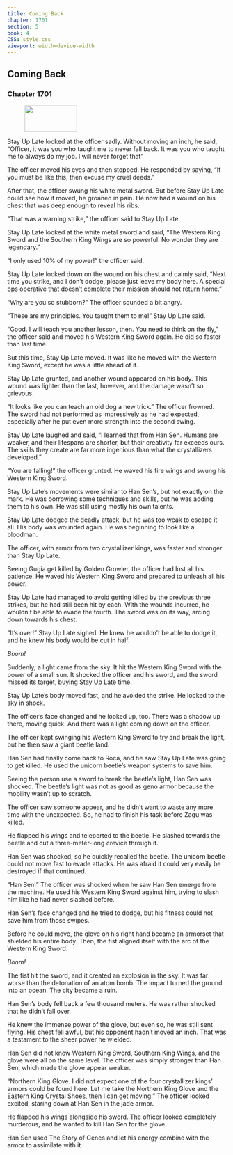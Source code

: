 ```yaml
---
title: Coming Back
chapter: 1701
section: 5
book: 4
CSS: style.css
viewport: width=device-width
---
```


## Coming Back

### Chapter 1701

<figure>
	<img src="../Images/gem.gif" alt="" id="gem" width="120" height="60" />
</figure>

Stay Up Late looked at the officer sadly. Without moving an inch, he said, “Officer, it was you who taught me to never fall back. It was you who taught me to always do my job. I will never forget that”

The officer moved his eyes and then stopped. He responded by saying, “If you must be like this, then excuse my cruel deeds.”

After that, the officer swung his white metal sword. But before Stay Up Late could see how it moved, he groaned in pain. He now had a wound on his chest that was deep enough to reveal his ribs.

“That was a warning strike,” the officer said to Stay Up Late.

Stay Up Late looked at the white metal sword and said, “The Western King Sword and the Southern King Wings are so powerful. No wonder they are legendary.”

“I only used 10% of my power!” the officer said.

Stay Up Late looked down on the wound on his chest and calmly said, “Next time you strike, and I don’t dodge, please just leave my body here. A special ops operative that doesn’t complete their mission should not return home.”

“Why are you so stubborn?” The officer sounded a bit angry.

“These are my principles. You taught them to me!” Stay Up Late said.

“Good. I will teach you another lesson, then. You need to think on the fly,” the officer said and moved his Western King Sword again. He did so faster than last time.

But this time, Stay Up Late moved. It was like he moved with the Western King Sword, except he was a little ahead of it.

Stay Up Late grunted, and another wound appeared on his body. This wound was lighter than the last, however, and the damage wasn’t so grievous.

“It looks like you can teach an old dog a new trick.” The officer frowned. The sword had not performed as impressively as he had expected, especially after he put even more strength into the second swing.

Stay Up Late laughed and said, “I learned that from Han Sen. Humans are weaker, and their lifespans are shorter, but their creativity far exceeds ours. The skills they create are far more ingenious than what the crystallizers developed.”

“You are falling!” the officer grunted. He waved his fire wings and swung his Western King Sword.

Stay Up Late’s movements were similar to Han Sen’s, but not exactly on the mark. He was borrowing some techniques and skills, but he was adding them to his own. He was still using mostly his own talents.

Stay Up Late dodged the deadly attack, but he was too weak to escape it all. His body was wounded again. He was beginning to look like a bloodman.

The officer, with armor from two crystallizer kings, was faster and stronger than Stay Up Late.

Seeing Gugia get killed by Golden Growler, the officer had lost all his patience. He waved his Western King Sword and prepared to unleash all his power.

Stay Up Late had managed to avoid getting killed by the previous three strikes, but he had still been hit by each. With the wounds incurred, he wouldn’t be able to evade the fourth. The sword was on its way, arcing down towards his chest.

“It’s over!” Stay Up Late sighed. He knew he wouldn’t be able to dodge it, and he knew his body would be cut in half.

*Boom!*

Suddenly, a light came from the sky. It hit the Western King Sword with the power of a small sun. It shocked the officer and his sword, and the sword missed its target, buying Stay Up Late time.

Stay Up Late’s body moved fast, and he avoided the strike. He looked to the sky in shock.

The officer’s face changed and he looked up, too. There was a shadow up there, moving quick. And there was a light coming down on the officer.

The officer kept swinging his Western King Sword to try and break the light, but he then saw a giant beetle land.

Han Sen had finally come back to Roca, and he saw Stay Up Late was going to get killed. He used the unicorn beetle’s weapon systems to save him.

Seeing the person use a sword to break the beetle’s light, Han Sen was shocked. The beetle’s light was not as good as geno armor because the mobility wasn’t up to scratch.

The officer saw someone appear, and he didn’t want to waste any more time with the unexpected. So, he had to finish his task before Zagu was killed.

He flapped his wings and teleported to the beetle. He slashed towards the beetle and cut a three-meter-long crevice through it.

Han Sen was shocked, so he quickly recalled the beetle. The unicorn beetle could not move fast to evade attacks. He was afraid it could very easily be destroyed if that continued.

“Han Sen!” The officer was shocked when he saw Han Sen emerge from the machine. He used his Western King Sword against him, trying to slash him like he had never slashed before.

Han Sen’s face changed and he tried to dodge, but his fitness could not save him from those swipes.

Before he could move, the glove on his right hand became an armorset that shielded his entire body. Then, the fist aligned itself with the arc of the Western King Sword.

*Boom!*

The fist hit the sword, and it created an explosion in the sky. It was far worse than the detonation of an atom bomb. The impact turned the ground into an ocean. The city became a ruin.

Han Sen’s body fell back a few thousand meters. He was rather shocked that he didn’t fall over.

He knew the immense power of the glove, but even so, he was still sent flying. His chest fell awful, but his opponent hadn’t moved an inch. That was a testament to the sheer power he wielded.

Han Sen did not know Western King Sword, Southern King Wings, and the glove were all on the same level. The officer was simply stronger than Han Sen, which made the glove appear weaker.

“Northern King Glove. I did not expect one of the four crystallizer kings’ armors could be found here. Let me take the Northern King Glove and the Eastern King Crystal Shoes, then I can get moving.” The officer looked excited, staring down at Han Sen in the jade armor.

He flapped his wings alongside his sword. The officer looked completely murderous, and he wanted to kill Han Sen for the glove.

Han Sen used The Story of Genes and let his energy combine with the armor to assimilate with it.